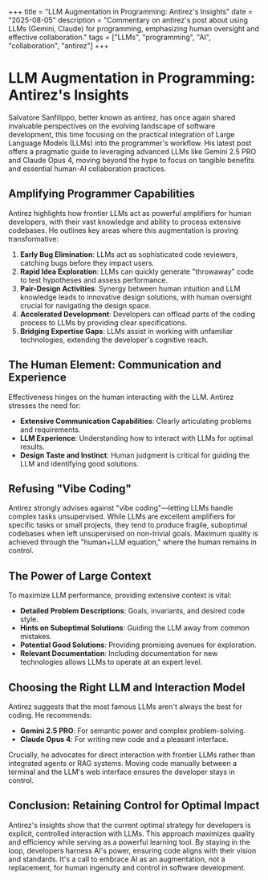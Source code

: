 +++
title = "LLM Augmentation in Programming: Antirez's Insights"
date = "2025-08-05"
description = "Commentary on antirez's post about using LLMs (Gemini, Claude) for programming, emphasizing human oversight and effective collaboration."
tags = ["LLMs", "programming", "AI", "collaboration", "antirez"]
+++

# LLM Augmentation in Programming: Antirez's Insights

Salvatore Sanfilippo, better known as antirez, has once again shared invaluable perspectives on the evolving landscape of software development, this time focusing on the practical integration of Large Language Models (LLMs) into the programmer's workflow. His latest post offers a pragmatic guide to leveraging advanced LLMs like Gemini 2.5 PRO and Claude Opus 4, moving beyond the hype to focus on tangible benefits and essential human-AI collaboration practices.

## Amplifying Programmer Capabilities

Antirez highlights how frontier LLMs act as powerful amplifiers for human developers, with their vast knowledge and ability to process extensive codebases. He outlines key areas where this augmentation is proving transformative:

1.  **Early Bug Elimination**: LLMs act as sophisticated code reviewers, catching bugs before they impact users.
2.  **Rapid Idea Exploration**: LLMs can quickly generate "throwaway" code to test hypotheses and assess performance.
3.  **Pair-Design Activities**: Synergy between human intuition and LLM knowledge leads to innovative design solutions, with human oversight crucial for navigating the design space.
4.  **Accelerated Development**: Developers can offload parts of the coding process to LLMs by providing clear specifications.
5.  **Bridging Expertise Gaps**: LLMs assist in working with unfamiliar technologies, extending the developer's cognitive reach.

## The Human Element: Communication and Experience

Effectiveness hinges on the human interacting with the LLM. Antirez stresses the need for:

*   **Extensive Communication Capabilities**: Clearly articulating problems and requirements.
*   **LLM Experience**: Understanding how to interact with LLMs for optimal results.
*   **Design Taste and Instinct**: Human judgment is critical for guiding the LLM and identifying good solutions.

## Refusing "Vibe Coding"

Antirez strongly advises against "vibe coding"—letting LLMs handle complex tasks unsupervised. While LLMs are excellent amplifiers for specific tasks or small projects, they tend to produce fragile, suboptimal codebases when left unsupervised on non-trivial goals. Maximum quality is achieved through the "human+LLM equation," where the human remains in control.

## The Power of Large Context

To maximize LLM performance, providing extensive context is vital:

*   **Detailed Problem Descriptions**: Goals, invariants, and desired code style.
*   **Hints on Suboptimal Solutions**: Guiding the LLM away from common mistakes.
*   **Potential Good Solutions**: Providing promising avenues for exploration.
*   **Relevant Documentation**: Including documentation for new technologies allows LLMs to operate at an expert level.

## Choosing the Right LLM and Interaction Model

Antirez suggests that the most famous LLMs aren't always the best for coding. He recommends:

*   **Gemini 2.5 PRO**: For semantic power and complex problem-solving.
*   **Claude Opus 4**: For writing new code and a pleasant interface.

Crucially, he advocates for direct interaction with frontier LLMs rather than integrated agents or RAG systems. Moving code manually between a terminal and the LLM's web interface ensures the developer stays in control.

## Conclusion: Retaining Control for Optimal Impact

Antirez's insights show that the current optimal strategy for developers is explicit, controlled interaction with LLMs. This approach maximizes quality and efficiency while serving as a powerful learning tool. By staying in the loop, developers harness AI's power, ensuring code aligns with their vision and standards. It's a call to embrace AI as an augmentation, not a replacement, for human ingenuity and control in software development.

